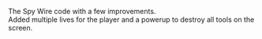 The Spy Wire code with a few improvements.\
Added multiple lives for the player and a powerup to destroy all tools on the screen.

